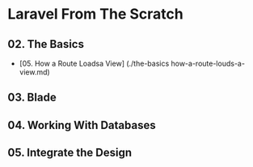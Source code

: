 # Laravel From The Scratch

## 02. The Basics
- [05. How a Route Loadsa View] (./the-basics how-a-route-louds-a-view.md)
## 03. Blade

## 04. Working With Databases

## 05. Integrate the Design
